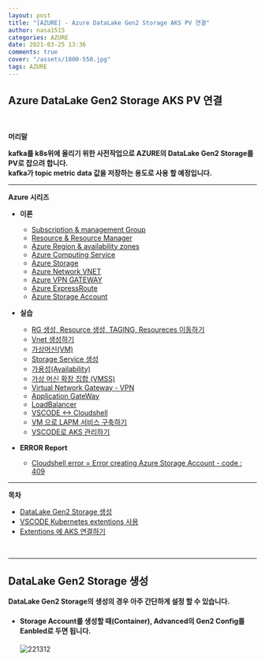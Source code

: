 ```yaml
---
layout: post
title: "[AZURE] - Azure DataLake Gen2 Storage AKS PV 연결"
author: nasa1515
categories: AZURE
date: 2021-03-25 13:36
comments: true
cover: "/assets/1800-550.jpg"
tags: AZURE
---
```




## **Azure DataLake Gen2 Storage AKS PV 연결**


<br/>

**머리말**  

**kafka를 k8s위에 올리기 위한 사전작업으로 AZURE의 DataLake Gen2 Storage를 PV로 잡으려 합니다.**  
**kafka가 topic metric data 값을 저장하는 용도로 사용 할 예정입니다.**  





  


 
---


**Azure 시리즈**

* **이론**

    - [Subscription & management Group](https://nasa1515.github.io/azure/2021/01/21/azure.subscriptions.html)
    - [Resource & Resource Manager](https://nasa1515.github.io/azure/2021/01/22/azure-resoure.html)
    - [Azure Region & availability zones](https://nasa1515.github.io/azure/2021/01/22/azure.region.html)
    - [Azure Computing Service](https://nasa1515.github.io/azure/2021/01/25/azure.compute.html)
    - [Azure Storage](https://nasa1515.github.io/azure/2021/01/26/azure.storage.html)
    - [Azure Network VNET](https://nasa1515.github.io/azure/2021/01/26/azure-vnet.html)
    - [Azure VPN GATEWAY](https://nasa1515.github.io/azure/2021/01/27/Azure-VPN.html)
    - [Azure ExpressRoute](https://nasa1515.github.io/azure/2021/01/27/azure-expreroute.html)
    - [Azure Storage Account](https://nasa1515.github.io/azure/2021/02/08/storage2.html)


* **실습**

    - [RG 생성, Resource 생성, TAGING, Resoureces 이동하기](https://nasa1515.github.io/azure/2021/02/05/azure-resource2.html)
    - [Vnet 생성하기](https://nasa1515.github.io/azure/2021/02/05/vnet2.html)
    - [가상머신(VM)](https://nasa1515.github.io/azure/2021/02/08/VM2.html)
    - [Storage Service 생성](https://nasa1515.github.io/azure/2021/02/08/AZURE-Storageservice.html)
    - [가용성(Availability)](https://nasa1515.github.io/azure/2021/02/08/scale.html)
    - [가상 머신 확장 집합 (VMSS)](https://nasa1515.github.io/azure/2021/02/09/Azure-VMSS.html)   
    - [Virtual Network Gateway - VPN](https://nasa1515.github.io/azure/2021/02/09/Azure-vpngw.html)   
    - [Application GateWay](https://nasa1515.github.io/azure/2021/02/09/Azure-LB.html)   
    - [LoadBalancer](https://nasa1515.github.io/azure/2021/02/09/Azure-lb2.html)   
    - [VSCODE <-> Cloudshell](https://nasa1515.github.io/azure/2021/02/09/Azure-vdcode.html)   
    - [VM 으로 LAPM 서비스 구축하기](https://nasa1515.github.io/azure/2021/02/24/AZURE-WEB.html)   
    - [VSCODE로 AKS 관리하기](https://nasa1515.github.io/azure/2021/03/19/aks-vscode.html)

* **ERROR Report**  

    - [Cloudshell error = Error creating Azure Storage Account - code : 409](https://nasa1515.github.io/azure/2021/03/24/azure-cloudshellerror.html)

---



**목차**


- [DataLake Gen2 Storage 생성](#a1)
- [VSCODE Kubernetes extentions 사용](#a2)
- [Extentions 에 AKS 연결하기](#a3)

<br/>

--- 


## **DataLake Gen2 Storage 생성**  <a name="a1"></a>  
  

**DataLake Gen2 Storage의 생성의 경우 아주 간단하게 설정 할 수 있습니다.**  

* #### **Storage Account를 생성할 때(Container), Advanced의 Gen2 Config를 Eanbled로 두면 됩니다.** 

    ![221312](https://user-images.githubusercontent.com/69498804/112438395-325f2980-8d8b-11eb-80e0-e643d8f82a57.JPG)


<br/>